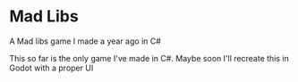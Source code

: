 # Mad Libs
A Mad libs game I made a year ago in C#

This so far is the only game I've made in C#. Maybe soon I'll recreate this in Godot with a proper UI
